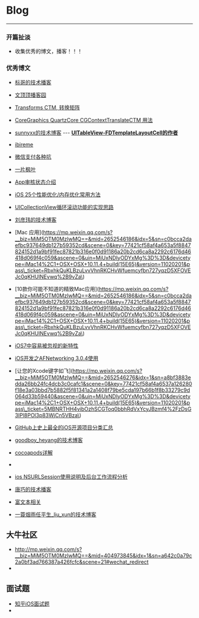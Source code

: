 # Blog
---
### 开篇扯淡

* 收集优秀的博文，播客！！！

### 优秀博文

* [标哥的技术播客](http://www.huangyibiao.com/) 
* [文顶顶播客园](http://www.cnblogs.com/wendingding)
* [Transforms CTM, 转换矩阵](http://donbe.blog.163.com/blog/static/138048021201061054243442/)
* [CoreGraphics QuartzCore CGContextTranslateCTM 用法](http://www.tuicool.com/articles/Er6VNf6)
* [sunnyxx的技术博客](http://blog.sunnyxx.com/) --- [**UITableView-FDTemplateLayoutCell的作者**](https://github.com/forkingdog/UITableView-FDTemplateLayoutCell)
* [ibireme ](http://blog.ibireme.com/author/ibireme/page/2/)
* [微信支付各种坑](http://www.mamicode.com/info-detail-1008016.html)
* [一片枫叶](http://www.cnblogs.com/smileEvday/)
* [App审核状态介绍](https://developer.apple.com/library/ios/documentation/LanguagesUtilities/Conceptual/iTunesConnect_Guide_zh_TW/Chapters/ChangingAppStatus.html)
* [iOS 25个性能优化\/内存优化常用方法](http://www.2cto.com/kf/201505/401059.html)
* [UICollectionView循环滚动功能的实现思路](http://blog.csdn.net/aa_________/article/details/50611210)
* [刘彦玮的技术博客](http://liuyanwei.jumppo.com/)
* [Mac 应用](https://mp.weixin.qq.com/s?__biz=MjM5OTM0MzIwMQ==&mid=2652546186&idx=5&sn=c0bcca2daefbc937649db127b59352cd&scene=0&key=77421cf58af4a653a5f8847824152d1a9bf91fec87821b316e0f0d91186a20b2cd6ca8a2292c6176d46418d069f4c059&ascene=0&uin=MjUxNDIyODYxMg%3D%3D&devicetype=iMac14%2C1+OSX+OSX+10.11.4+build(15E65)&version=11020201&pass\_ticket=RbxhkQuKLBzuLvvVhnRKCHvWfuemcyfbn727yqzD5XFOVEJc0qKHUlNEvwq%2B9vZa\)
* [10款你可能不知道的精致Mac应用](https://mp.weixin.qq.com/s?__biz=MjM5OTM0MzIwMQ==&mid=2652546186&idx=5&sn=c0bcca2daefbc937649db127b59352cd&scene=0&key=77421cf58af4a653a5f8847824152d1a9bf91fec87821b316e0f0d91186a20b2cd6ca8a2292c6176d46418d069f4c059&ascene=0&uin=MjUxNDIyODYxMg%3D%3D&devicetype=iMac14%2C1+OSX+OSX+10.11.4+build(15E65)&version=11020201&pass\_ticket=RbxhkQuKLBzuLvvVhnRKCHvWfuemcyfbn727yqzD5XFOVEJc0qKHUlNEvwq%2B9vZa\)
* [iOS7中容易被忽视的新特性](http://www.cocoachina.com/industry/20140117/7715.html)
* [iOS开发之AFNetworking 3.0.4使用](http://www.jianshu.com/p/11bb0d4dc649)
* [让您的Xcode键字如飞](https://mp.weixin.qq.com/s?__biz=MjM5OTM0MzIwMQ==&mid=2652546276&idx=1&sn=a8bf3883edda26bb24fc4dcb3c0cafc1&scene=0&key=77421cf58af4a6537a126280f18e3a03bbd7b5882f5f81341a2a1408f79be5cda197b66b1f8b33279c9d064d33b59440&ascene=0&uin=MjUxNDIyODYxMg%3D%3D&devicetype=iMac14%2C1+OSX+OSX+10.11.4+build(15E65)&version=11020201&pass\_ticket=5MBNRTHH4vibOzhSCGToq0bbhRdVxYcyJBzmf4%2FzDsG3IPl8POl3p83WjCn5VBza\)
* [ GitHub上史上最全的iOS开源项目分类汇总](http://blog.csdn.net/Arodung/article/details/50846546)
* [ goodboy\_heyang的技术博客](https://yq.aliyun.com/users/1218560295906326)
* [cocoapods详解](http://www.cnblogs.com/DWdan/p/4689403.html)
* 
* [ios NSURLSession使用说明及后台工作流程分析 ](http://blog.csdn.net/codywangziham01/article/details/38066543)

* [唐巧的技术播客](http://blog.devtang.com/)
* [富文本相关](http://www.2cto.com/kf/201606/517522.html)

* [一蓑烟雨任平生_liu_xun的技术博客](http://blog.csdn.net/u013087513)

## 大牛社区
* <http://mp.weixin.qq.com/s?__biz=MjM5OTM0MzIwMQ==&mid=404973845&idx=1&sn=a642c0a79c2a0bf3ad766387a426fcfc&scene=21#wechat_redirect>
* 

## 面试题

* [知乎iOS面试题](http://www.zhihu.com/question/19604641?sort=created&page=3)
* 

